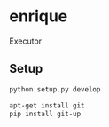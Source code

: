 # enrique
Executor


## Setup

```bash
python setup.py develop

apt-get install git
pip install git-up
```
